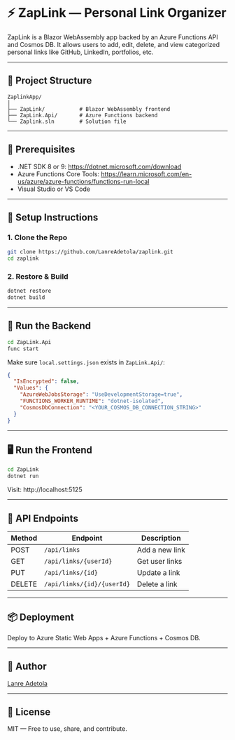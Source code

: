 # ⚡ ZapLink — Personal Link Organizer

ZapLink is a Blazor WebAssembly app backed by an Azure Functions API and Cosmos DB. It allows users to add, edit, delete, and view categorized personal links like GitHub, LinkedIn, portfolios, etc.

---

## 🧱 Project Structure

```
ZaplinkApp/
│
├── ZapLink/           # Blazor WebAssembly frontend
├── ZapLink.Api/       # Azure Functions backend
└── Zaplink.sln        # Solution file
```

---

## 🚀 Prerequisites

- .NET SDK 8 or 9: https://dotnet.microsoft.com/download
- Azure Functions Core Tools: https://learn.microsoft.com/en-us/azure/azure-functions/functions-run-local
- Visual Studio or VS Code

---

## 🔧 Setup Instructions

### 1. Clone the Repo

```bash
git clone https://github.com/LanreAdetola/zaplink.git
cd zaplink
```

### 2. Restore & Build

```bash
dotnet restore
dotnet build
```

---

## 🧩 Run the Backend

```bash
cd ZapLink.Api
func start
```

Make sure `local.settings.json` exists in `ZapLink.Api/`:

```json
{
  "IsEncrypted": false,
  "Values": {
    "AzureWebJobsStorage": "UseDevelopmentStorage=true",
    "FUNCTIONS_WORKER_RUNTIME": "dotnet-isolated",
    "CosmosDbConnection": "<YOUR_COSMOS_DB_CONNECTION_STRING>"
  }
}
```

---

## 🖥️ Run the Frontend

```bash
cd ZapLink
dotnet run
```

Visit: http://localhost:5125

---

## 🔁 API Endpoints

| Method | Endpoint                    | Description        |
|--------|-----------------------------|--------------------|
| POST   | `/api/links`                | Add a new link     |
| GET    | `/api/links/{userId}`       | Get user links     |
| PUT    | `/api/links/{id}`           | Update a link      |
| DELETE | `/api/links/{id}/{userId}`  | Delete a link      |

---

## 📦 Deployment

Deploy to Azure Static Web Apps + Azure Functions + Cosmos DB.

---

## 🧠 Author

[Lanre Adetola](https://github.com/LanreAdetola)

---

## 📝 License

MIT — Free to use, share, and contribute.
